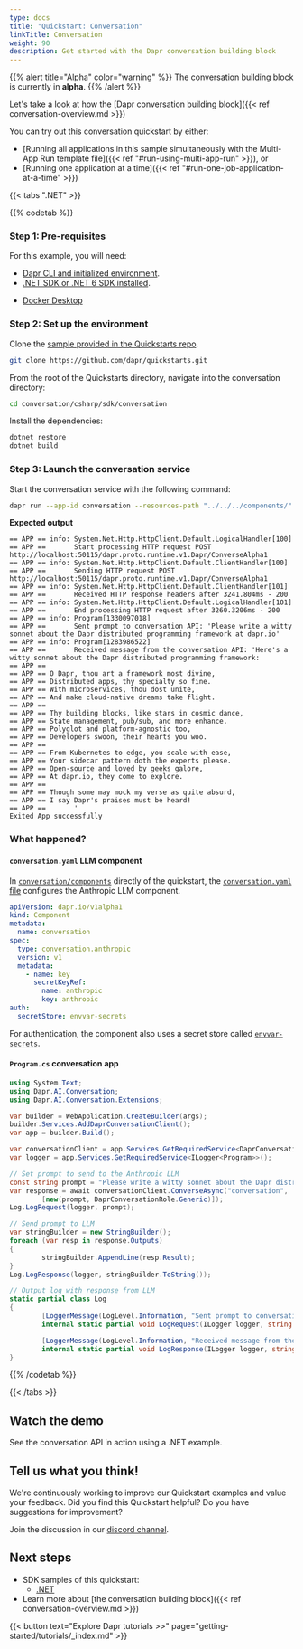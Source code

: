 ```yaml
---
type: docs
title: "Quickstart: Conversation"
linkTitle: Conversation
weight: 90
description: Get started with the Dapr conversation building block
---
```


{{% alert title="Alpha" color="warning" %}}
The conversation building block is currently in **alpha**. 
{{% /alert %}}

Let's take a look at how the [Dapr conversation building block]({{< ref conversation-overview.md >}})  

You can try out this conversation quickstart by either:

- [Running all applications in this sample simultaneously with the Multi-App Run template file]({{< ref "#run-using-multi-app-run" >}}), or
- [Running one application at a time]({{< ref "#run-one-job-application-at-a-time" >}})

{{< tabs ".NET" >}}

 <!-- .NET -->
{{% codetab %}}


### Step 1: Pre-requisites

For this example, you will need:

- [Dapr CLI and initialized environment](https://docs.dapr.io/getting-started).
- [.NET SDK or .NET 6 SDK installed](https://dotnet.microsoft.com/download).
<!-- IGNORE_LINKS -->
- [Docker Desktop](https://www.docker.com/products/docker-desktop)
<!-- END_IGNORE -->

### Step 2: Set up the environment

Clone the [sample provided in the Quickstarts repo](https://github.com/dapr/quickstarts/tree/master/conversation).

```bash
git clone https://github.com/dapr/quickstarts.git
```

From the root of the Quickstarts directory, navigate into the conversation directory:

```bash
cd conversation/csharp/sdk/conversation
```

Install the dependencies:

```bash
dotnet restore
dotnet build
```

### Step 3: Launch the conversation service

Start the conversation service with the following command:

```bash
dapr run --app-id conversation --resources-path "../../../components/" -- dotnet run
```

**Expected output**

```dotnetcli
== APP == info: System.Net.Http.HttpClient.Default.LogicalHandler[100]
== APP ==       Start processing HTTP request POST http://localhost:50115/dapr.proto.runtime.v1.Dapr/ConverseAlpha1
== APP == info: System.Net.Http.HttpClient.Default.ClientHandler[100]
== APP ==       Sending HTTP request POST http://localhost:50115/dapr.proto.runtime.v1.Dapr/ConverseAlpha1
== APP == info: System.Net.Http.HttpClient.Default.ClientHandler[101]
== APP ==       Received HTTP response headers after 3241.804ms - 200
== APP == info: System.Net.Http.HttpClient.Default.LogicalHandler[101]
== APP ==       End processing HTTP request after 3260.3206ms - 200
== APP == info: Program[1330097018]
== APP ==       Sent prompt to conversation API: 'Please write a witty sonnet about the Dapr distributed programming framework at dapr.io'
== APP == info: Program[1283986522]
== APP ==       Received message from the conversation API: 'Here's a witty sonnet about the Dapr distributed programming framework:
== APP == 
== APP == O Dapr, thou art a framework most divine,
== APP == Distributed apps, thy specialty so fine.
== APP == With microservices, thou dost unite,
== APP == And make cloud-native dreams take flight.
== APP == 
== APP == Thy building blocks, like stars in cosmic dance,
== APP == State management, pub/sub, and more enhance.
== APP == Polyglot and platform-agnostic too,
== APP == Developers swoon, their hearts you woo.
== APP == 
== APP == From Kubernetes to edge, you scale with ease,
== APP == Your sidecar pattern doth the experts please.
== APP == Open-source and loved by geeks galore,
== APP == At dapr.io, they come to explore.
== APP == 
== APP == Though some may mock my verse as quite absurd,
== APP == I say Dapr's praises must be heard!
== APP ==       '
Exited App successfully
```

### What happened?


#### `conversation.yaml` LLM component

In [`conversation/components`](https://github.com/dapr/quickstarts/tree/master/conversation/components) directly of the quickstart, the [`conversation.yaml` file](https://github.com/dapr/quickstarts/tree/master/conversation/components/conversation.yml) configures the Anthropic LLM component. 

```yml
apiVersion: dapr.io/v1alpha1
kind: Component
metadata:
  name: conversation
spec:
  type: conversation.anthropic
  version: v1
  metadata:
    - name: key
      secretKeyRef:
        name: anthropic
        key: anthropic
auth:
  secretStore: envvar-secrets
```

For authentication, the component also uses a secret store called [`envvar-secrets`](https://github.com/dapr/quickstarts/tree/master/conversation/components/envvar.yml). 

#### `Program.cs` conversation app

```csharp
using System.Text;
using Dapr.AI.Conversation;
using Dapr.AI.Conversation.Extensions;

var builder = WebApplication.CreateBuilder(args);
builder.Services.AddDaprConversationClient();
var app = builder.Build();

var conversationClient = app.Services.GetRequiredService<DaprConversationClient>();
var logger = app.Services.GetRequiredService<ILogger<Program>>();

// Set prompt to send to the Anthropic LLM
const string prompt = "Please write a witty sonnet about the Dapr distributed programming framework at dapr.io";
var response = await conversationClient.ConverseAsync("conversation",
        [new(prompt, DaprConversationRole.Generic)]);
Log.LogRequest(logger, prompt);

// Send prompt to LLM
var stringBuilder = new StringBuilder();
foreach (var resp in response.Outputs)
{
        stringBuilder.AppendLine(resp.Result);
}
Log.LogResponse(logger, stringBuilder.ToString());

// Output log with response from LLM
static partial class Log
{
        [LoggerMessage(LogLevel.Information, "Sent prompt to conversation API: '{message}'")]
        internal static partial void LogRequest(ILogger logger, string message);

        [LoggerMessage(LogLevel.Information, "Received message from the conversation API: '{message}'")]
        internal static partial void LogResponse(ILogger logger, string message);
}
```

{{% /codetab %}}

{{< /tabs >}}

## Watch the demo

See the conversation API in action using a .NET example.

## Tell us what you think!

We're continuously working to improve our Quickstart examples and value your feedback. Did you find this Quickstart helpful? Do you have suggestions for improvement?

Join the discussion in our [discord channel](https://discord.com/channels/778680217417809931/953427615916638238).

## Next steps

- SDK samples of this quickstart:
  - [.NET](https://github.com/dapr/quickstarts/tree/master/conversation/go/http)
- Learn more about [the conversation building block]({{< ref conversation-overview.md >}})

{{< button text="Explore Dapr tutorials  >>" page="getting-started/tutorials/_index.md" >}}
